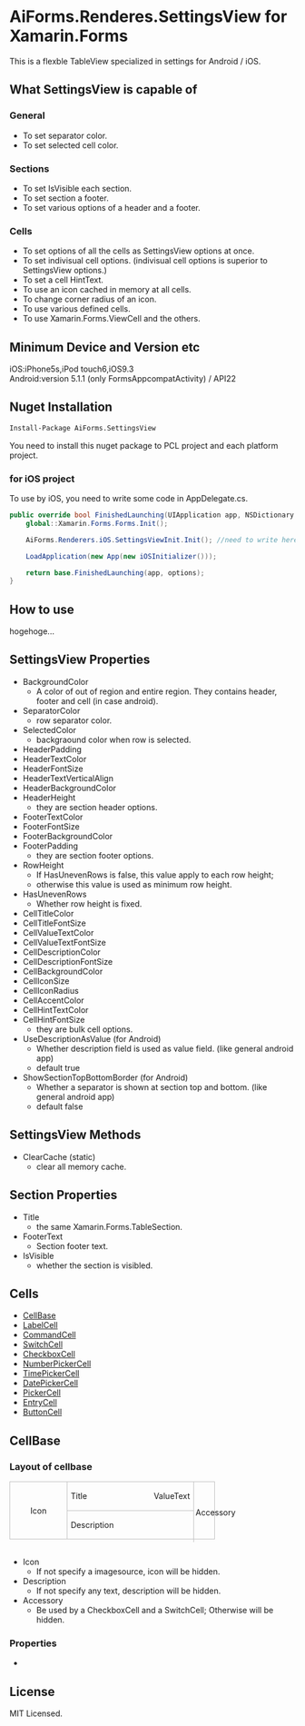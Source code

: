 <link href="https://raw.githubusercontent.com/muak/AiForms.Renderers/master/css/readme.css" rel="stylesheet"></link>

# AiForms.Renderes.SettingsView for Xamarin.Forms

This is a flexble TableView specialized in settings for Android / iOS.

## What SettingsView is capable of

### General

* To set separator color.
* To set selected cell color.

### Sections

* To set IsVisible each section.
* To set section a footer.
* To set various options of a header and  a footer.

### Cells

* To set options of all the cells as SettingsView options at once.
* To set indivisual cell options. (indivisual cell options  is superior to SettingsView options.)
* To set a cell HintText.
* To use an icon  cached in memory at all cells.
* To change corner radius of an icon.
* To use various defined cells.
* To use Xamarin.Forms.ViewCell and the others.

## Minimum Device and Version etc

iOS:iPhone5s,iPod touch6,iOS9.3  
Android:version 5.1.1 (only FormsAppcompatActivity) / API22

## Nuget Installation

```bash
Install-Package AiForms.SettingsView
```

You need to install this nuget package to PCL project and each platform project.

### for iOS project

To use by iOS, you need to write some code in AppDelegate.cs.

```csharp
public override bool FinishedLaunching(UIApplication app, NSDictionary options) {
    global::Xamarin.Forms.Forms.Init();

    AiForms.Renderers.iOS.SettingsViewInit.Init(); //need to write here

    LoadApplication(new App(new iOSInitializer()));

    return base.FinishedLaunching(app, options);
}
```

## How to use

hogehoge...

## SettingsView Properties

* BackgroundColor
	* A color of out of region and entire region. They contains header, footer and cell (in case android).
* SeparatorColor
    * row separator color.
* SelectedColor
    * backgraound color when row is selected.
* HeaderPadding
* HeaderTextColor
* HeaderFontSize
* HeaderTextVerticalAlign
* HeaderBackgroundColor
* HeaderHeight
    * they are section header options.
* FooterTextColor
* FooterFontSize
* FooterBackgroundColor
* FooterPadding
    * they are section footer options.
* RowHeight
	* If HasUnevenRows is false, this value apply to each row height;
	* otherwise this value is used as minimum row height. 
* HasUnevenRows
	* Whether row height is fixed.
* CellTitleColor
* CellTitleFontSize
* CellValueTextColor
* CellValueTextFontSize
* CellDescriptionColor
* CellDescriptionFontSize
* CellBackgroundColor
* CellIconSize
* CellIconRadius
* CellAccentColor
* CellHintTextColor
* CellHintFontSize
    * they are bulk cell options.
* UseDescriptionAsValue (for Android)
	* Whether description field  is used as value field. (like general android app)
    * default true
* ShowSectionTopBottomBorder (for Android)
	* Whether a separator is shown at section top and bottom. (like general android app)
    * default false

## SettingsView Methods

* ClearCache (static)
	* clear all memory cache.

## Section Properties

* Title
	* the same Xamarin.Forms.TableSection.
* FooterText
	* Section footer text.
* IsVisible
	* whether the section is visibled.

## Cells

* [CellBase](#cellbase)
* [LabelCell](#labelcell)
* [CommandCell](#commandcell)
* [SwitchCell](#switchcell)
* [CheckboxCell](#checkboxcell)
* [NumberPickerCell](#numberpickercell)
* [TimePickerCell](#timepickercell)
* [DatePickerCell](#datepickercell)
* [PickerCell](#pickercell)
* [EntryCell](#entrycell)
* [ButtonCell](#buttoncell)

## CellBase

### Layout of cellbase

<div id="outerbox" style="display:flex;width:360px;height:100px;border:solid 1px silver">
    <div id="iconbox" style="display:flex;align-items:center;justify-content:center;width:100px;height:100px;border-right:solid 1px silver;">Icon</div>
    <div id="middlebox" style="display:flex;flex-direction:column;flex-grow:100;">
        <div id="middletopbox" style="display:flex;align-items:center;height:50px;border-bottom:solid 1px silver;">
            <div id="titlebox" style="display:flex;padding-left:6px;">Title</div>
            <div id="valuebox" style="display:flex;flex-grow:100;justify-content:flex-end;padding-right:6px;">ValueText</div>            
        </div>
        <div id="descriptionbox" style="display:flex;align-items:center;height:50px;padding-left:6px;">
            Description
        </div>
    </div>
    <div id="accessorybox" style="display:flex;align-items:center;justify-cntent:center;width:30px;height:100;border-left:solid 1px silver;padding:3px;">
        Accessory
    </div>
</div>
<br/>

* Icon
    * If not specify a imagesource, icon will be hidden.
* Description
    * If not specify any text, description will be hidden.
* Accessory
    * Be used by a CheckboxCell and  a SwitchCell; Otherwise will be hidden. 

### Properties

* 

## License

MIT Licensed.
